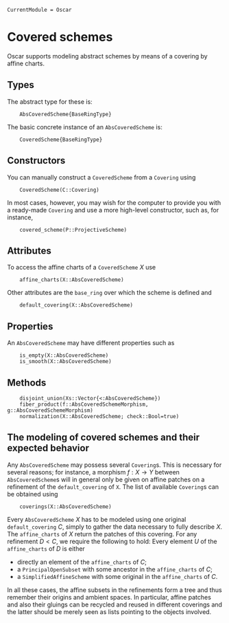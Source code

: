 ```@meta
CurrentModule = Oscar
```

# Covered schemes

Oscar supports modeling abstract schemes by means of a covering by affine charts.

## Types
The abstract type for these is:
```@docs
    AbsCoveredScheme{BaseRingType}
```
The basic concrete instance of an `AbsCoveredScheme` is:
```@docs
    CoveredScheme{BaseRingType}
```

## Constructors
You can manually construct a `CoveredScheme` from a `Covering` using
```@docs
    CoveredScheme(C::Covering)
```
In most cases, however, you may wish for the computer to provide you with a ready-made
`Covering` and use a more high-level constructor, such as, for instance,
```@docs
    covered_scheme(P::ProjectiveScheme)
```

## Attributes
To access the affine charts of a `CoveredScheme` $X$ use
```@docs
    affine_charts(X::AbsCoveredScheme)
```
Other attributes are the `base_ring` over which the scheme is defined and
```@docs
    default_covering(X::AbsCoveredScheme)
```

## Properties
An `AbsCoveredScheme` may have different properties such as
```
    is_empty(X::AbsCoveredScheme)
    is_smooth(X::AbsCoveredScheme)
```

## Methods
```@docs
    disjoint_union(Xs::Vector{<:AbsCoveredScheme})
    fiber_product(f::AbsCoveredSchemeMorphism, g::AbsCoveredSchemeMorphism)
    normalization(X::AbsCoveredScheme; check::Bool=true)
```

## The modeling of covered schemes and their expected behavior

Any `AbsCoveredScheme` may possess several `Covering`s. This is necessary for
several reasons; for instance, a morphism $f : X \to Y$ between `AbsCoveredScheme`s
will in general only be given on affine patches on a refinement of the `default_covering` of `X`.
The list of available `Covering`s can be obtained using
```@docs
    coverings(X::AbsCoveredScheme)
```
Every `AbsCoveredScheme` $X$ has to be modeled using one original `default_covering` $C$, simply
to gather the data necessary to fully describe $X$. The `affine_charts` of $X$ return the
patches of this covering. For any refinement $D < C$, we require the following to hold:
Every element $U$ of the `affine_charts` of $D$ is either

  * directly an element of the `affine_charts` of $C$;
  * a `PrincipalOpenSubset` with some ancestor in the `affine_charts` of $C$;
  * a `SimplifiedAffineScheme` with some original in the `affine_charts` of $C$.

In all these cases, the affine subsets in the refinements form a tree and thus remember
their origins and ambient spaces. In particular, affine patches and also their gluings can be recycled
and reused in different coverings and the latter should be merely seen as lists pointing
to the objects involved.


